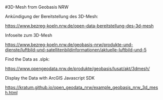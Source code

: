 #3D-Mesh from Geobasis NRW

Ankündigung der Bereitstellung des 3D-Mesh:

https://www.bezreg-koeln.nrw.de/open-data-bereitstellung-des-3d-mesh

Infoseite zum 3D-Mesh

https://www.bezreg-koeln.nrw.de/geobasis-nrw/produkte-und-dienste/luftbild-und-satellitenbildinformationen/aktuelle-luftbild-und-5

Find the Data as .slpk:

https://www.opengeodata.nrw.de/produkte/geobasis/lusat/akt/3dmesh/

Display the Data with ArcGIS Javascript SDK

https://kratum.github.io/open_geodata_nrw/example_geobasis_nrw_3d_mesh.html
